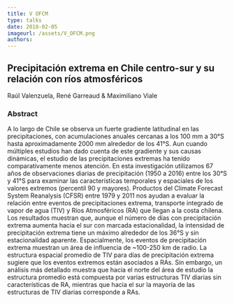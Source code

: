 ```yaml
---
title: V OFCM
type: talks
date: 2018-02-05
imageurl: /assets/V_OFCM.png
authors: 
---
```


## Precipitación extrema en Chile centro-sur y su relación con ríos atmosféricos

Raúl Valenzuela, René Garreaud & Maximiliano Viale

### Abstract

A lo largo de Chile se observa un fuerte gradiente latitudinal en las precipitaciones, con acumulaciones anuales cercanas a los 100 mm a 30°S hasta aproximadamente 2000 mm alrededor de los 41°S. Aun cuando múltiples estudios han dado cuenta de este gradiente y sus causas dinámicas, el estudio de las precipitaciones extremas ha tenido comparativamente menos atención.
En esta investigación utilizamos 67 años de observaciones diarias de precipitación (1950 a 2016) entre los 30°S y 41°S para examinar las características temporales y espaciales de los valores extremos (percentil 90 y mayores). Productos del Climate Forecast System Reanalysis (CFSR) entre 1979 y 2011 nos ayudan a evaluar la relación entre eventos de precipitaciones extrema, transporte integrado de vapor de agua (TIV) y Ríos Atmosféricos (RA) que llegan a la costa chilena.
Los resultados muestran que, aunque el número de días con precipitación extrema aumenta hacia el sur con marcada estacionalidad, la intensidad de precipitación extrema tiene un máximo alrededor de los 36°S y sin estacionalidad aparente. Espacialmente, los eventos de precipitación extrema muestran un área de influencia de ~100-250 km de radio. 
La estructura espacial promedio de TIV para días de precipitación extrema sugiere que los eventos extremos están asociados a RAs. Sin embargo, un análisis más detallado muestra que hacia el norte del área de estudio la estructura promedio está compuesta por varias estructuras TIV diarias sin características de RA, mientras que hacia el sur la mayoría de las estructuras de TIV diarias corresponde a RAs. 
